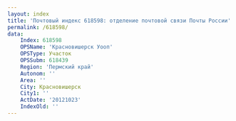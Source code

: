 ```yaml
---
layout: index
title: 'Почтовый индекс 618598: отделение почтовой связи Почты России'
permalink: /618598/
data:
    Index: 618598
    OPSName: 'Красновишерск Уооп'
    OPSType: Участок
    OPSSubm: 618439
    Region: 'Пермский край'
    Autonom: ''
    Area: ''
    City: Красновишерск
    City1: ''
    ActDate: '20121023'
    IndexOld: ''
---
```

